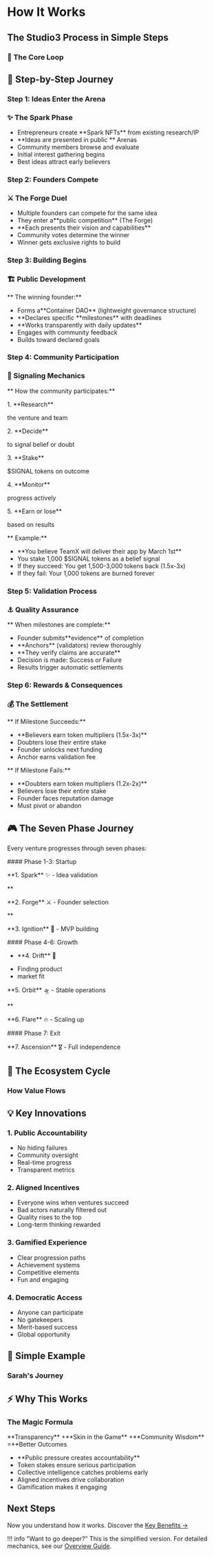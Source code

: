 # How It Works

## The Studio3 Process in Simple Steps

<div class="arena-card">

<h3>🎯 The Core Loop</h3>

</div>

## 🚀 Step-by-Step Journey

### Step 1: Ideas Enter the Arena

<div class="arena-card">

<h3>✨ The Spark Phase</h3>

<ul>
<li>Entrepreneurs create **Spark NFTs** from existing research/IP</li>
<li>**Ideas are presented in public ** Arenas</li>
<li>Community members browse and evaluate</li>
<li>Initial interest gathering begins</li>
<li>Best ideas attract early believers</li>

</ul>
</div>

### Step 2: Founders Compete

<div class="arena-card">

<h3>⚔️ The Forge Duel</h3>

<ul>
<li>Multiple founders can compete for the same idea</li>
<li>They enter a**public competition** (The Forge)</li>
<li>**Each presents their vision and capabilities**</li>
<li>Community votes determine the winner</li>
<li>Winner gets exclusive rights to build</li>

</ul>
</div>

### Step 3: Building Begins

<div class="arena-card">

<h3>🏗️ Public Development</h3>

<p>** The winning founder:**</p>
<ul>
<li>Forms a**Container DAO** (lightweight governance structure)</li>
<li>**Declares specific **milestones**  with deadlines</li>
<li>**Works transparently with daily updates**</li>
<li>Engages with community feedback</li>
<li>Builds toward declared goals</li>

</ul>
</div>

### Step 4: Community Participation

<div class="arena-card">

<h3>📡 Signaling Mechanics</h3>
<p>** How the community participates:**</p>
<p>1. **Research**</p>
<p>the venture and team</p>
<p>2. **Decide**</p>
<p>to signal belief or doubt</p>
<p>3. **Stake**</p>
<p>$SIGNAL tokens on outcome</p>
<p>4. **Monitor**</p>
<p>progress actively</p>
<p>5. **Earn or lose**</p>
<p>based on results</p>

<p>** Example:**</p>
<ul>
<li>**You believe TeamX will deliver their app by March 1st**</li>
<li>You stake 1,000 $SIGNAL tokens as a belief signal</li>
<li>If they succeed: You get 1,500-3,000 tokens back (1.5x-3x)</li>
<li>If they fail: Your 1,000 tokens are burned forever</li>

</ul>
</div>

### Step 5: Validation Process

<div class="arena-card">

<h3>⚓ Quality Assurance</h3>

<p>** When milestones are complete:**</p>
<ul>
<li>Founder submits**evidence** of completion</li>
<li>**Anchors**  (validators) review thoroughly</li>
<li>**They verify claims are accurate**</li>
<li>Decision is made: Success or Failure</li>
<li>Results trigger automatic settlements</li>

</ul>
</div>

### Step 6: Rewards & Consequences

<div class="arena-card">

<h3>💰 The Settlement</h3>
<p>** If Milestone Succeeds:**</p>
<ul>
<li>**Believers earn token multipliers (1.5x-3x)**</li>
<li>Doubters lose their entire stake</li>
<li>Founder unlocks next funding</li>
<li>Anchor earns validation fee</li>

</ul>
<p>** If Milestone Fails:**</p>
<ul>
<li>**Doubters earn token multipliers (1.2x-2x)**</li>
<li>Believers lose their entire stake</li>
<li>Founder faces reputation damage</li>
<li>Must pivot or abandon</li>

</ul>
</div>

## 🎮 The Seven Phase Journey

Every venture progresses through seven phases:

<div class="grid">
<div class="arena-card">

<p>#### Phase 1-3: Startup</p>

<p>**1. Spark** ✨ - Idea validation</p>**
<p>**2. Forge** ⚔️ - Founder selection</p>**
<p>**3. Ignition** 🚀 - MVP building</p>

</div>

<div class="arena-card">

<p>#### Phase 4-6: Growth</p>

<ul>
<li><p>**4. Drift** 🌊</li>
<li>Finding product</li>
<li>market fit</p></li>
</ul>
<p>**5. Orbit** 🛸 - Stable operations</p>**
<p>**6. Flare** 🔥 - Scaling up</p>

</div>

<div class="arena-card">

<p>#### Phase 7: Exit</p>

<p>**7. Ascension** 🎖️ - Full independence</p>

</div>
</div>

## 🔄 The Ecosystem Cycle

<div class="arena-card">

<h3>How Value Flows</h3>

</div>

## 💡 Key Innovations

### 1. Public Accountability
- No hiding failures
- Community oversight
- Real-time progress
- Transparent metrics

### 2. Aligned Incentives  
- Everyone wins when ventures succeed
- Bad actors naturally filtered out
- Quality rises to the top
- Long-term thinking rewarded

### 3. Gamified Experience
- Clear progression paths
- Achievement systems
- Competitive elements
- Fun and engaging

### 4. Democratic Access
- Anyone can participate
- No gatekeepers
- Merit-based success
- Global opportunity

## 🎯 Simple Example

<div class="arena-card">

<h3>Sarah's Journey</h3>

</div>

## ⚡ Why This Works

<div class="arena-card">

<h3>The Magic Formula</h3>

<p>**Transparency** +**Skin in the Game** +**Community Wisdom** =**Better Outcomes</p>
<ul>
<li>**Public pressure creates accountability**</li>
<li>Token stakes ensure serious participation</li>
<li>Collective intelligence catches problems early</li>
<li>Aligned incentives drive collaboration</li>
<li>Gamification makes it engaging</li>

</ul>
</div>

## Next Steps

Now you understand how it works. Discover the [Key Benefits →](key-benefits.md)

!!! info "Want to go deeper?"
    This is the simplified version. For detailed mechanics, see our [Overview Guide](../overview-guide/index.md).